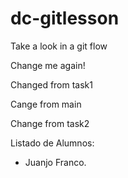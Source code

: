 # dc-gitlesson

Take a look in a git flow

Change me again!

Changed from task1

Cange from main

Change from task2

Listado de Alumnos:

-   Juanjo Franco.

